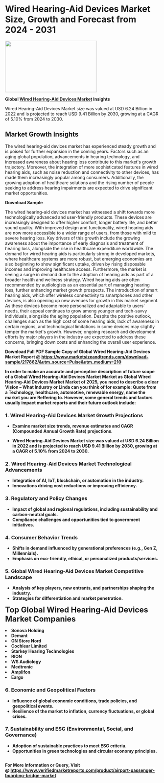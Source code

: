 <H1>Wired Hearing-Aid Devices Market Size, Growth and Forecast from 2024 - 2031</H1><img class="aligncenter size-medium wp-image-584254" src="https://thirdeyenews.in/wp-content/uploads/2024/09/Global-Market-Research-300x168.jpeg" alt="" width="300" height="168" /><p><strong>Global&nbsp;<a href="https://www.marketsizeandtrends.com/download-sample/217862/&amp;utm_source=Pulse&amp;utm_medium=210">Wired Hearing-Aid Devices Market</a> Insights</strong></p><p>Wired Hearing-Aid Devices Market size was valued at USD 6.24 Billion in 2022 and is projected to reach USD 9.41 Billion by 2030, growing at a CAGR of 5.10% from 2024 to 2030.</p><p><h2>Market Growth Insights</h2> <p>The wired hearing-aid devices market has experienced steady growth and is poised for further expansion in the coming years. Factors such as an aging global population, advancements in hearing technology, and increased awareness about hearing loss contribute to this market's growth trajectory. Moreover, the integration of more sophisticated features in wired hearing aids, such as noise reduction and connectivity to other devices, has made them increasingly popular among consumers. Additionally, the growing adoption of healthcare solutions and the rising number of people seeking to address hearing impairments are expected to drive significant market opportunities.</p> <p><strong>Download Sample</strong></p> <p>The wired hearing-aid devices market has witnessed a shift towards more technologically advanced and user-friendly products. These devices are increasingly designed to offer higher comfort, longer battery life, and better sound quality. With improved design and functionality, wired hearing aids are now more accessible to a wider range of users, from those with mild to severe hearing loss. Key drivers of this growth include the growing awareness about the importance of early diagnosis and treatment of hearing loss, alongside the rise in healthcare expenditure worldwide. The demand for wired hearing aids is particularly strong in developed markets, where healthcare systems are more robust, but emerging economies are also beginning to show significant uptake, driven by rising disposable incomes and improving healthcare access. Furthermore, the market is seeing a surge in demand due to the adoption of hearing aids as part of a broader health and wellness strategy. Wired hearing aids are often recommended by audiologists as an essential part of managing hearing loss, further enhancing market growth prospects. The introduction of smart hearing aids, which offer wireless connectivity to smartphones and other devices, is also opening up new avenues for growth in this market segment. As these devices become more personalized and adaptable to users' needs, their appeal continues to grow among younger and tech-savvy individuals, alongside the aging population. Despite the positive outlook, challenges such as the high cost of some hearing aids, lack of awareness in certain regions, and technological limitations in some devices may slightly temper the market's growth. However, ongoing research and development efforts by major players in the industry are expected to address these concerns, bringing down costs and enhancing the overall user experience. <p><strong></p><p><span class=""><strong>Download Full PDF Sample Copy of Global Wired Hearing-Aid Devices Market Report</strong> @ <a href="https://www.marketsizeandtrends.com/download-sample/217862/&amp;utm_source=Pulse&amp;utm_medium=210" target="_blank">https://www.marketsizeandtrends.com/download-sample/217862/&amp;utm_source=Pulse&amp;utm_medium=210</a></span></p><p>In order to make an accurate and perceptive description of future scope of a Global&nbsp;Wired Hearing-Aid Devices Market Market as Global&nbsp;Wired Hearing-Aid Devices Market Market of 2025, you need to describe a clear Vision &ndash; What Industry or Linda can you think of for example: Quote from a Technology, healthcare, automotive, renewable energy, name the market you are Reffering to. However, some general trends and factors usually impact market reports and their future outlook include:</p><h3>1.&nbsp;<strong>Wired Hearing-Aid Devices Market Growth Projections</strong></h3><ul><li>Examine market size trends, revenue estimates and CAGR (Compounded Annual Growth Rate) projections.</li><li><p>Wired Hearing-Aid Devices Market size was valued at USD 6.24 Billion in 2022 and is projected to reach USD 9.41 Billion by 2030, growing at a CAGR of 5.10% from 2024 to 2030.</p></li></ul><h3>2.&nbsp;<strong>Wired Hearing-Aid Devices Market Technological Advancements</strong></h3><ul><li>Integration of AI, IoT, blockchain, or automation in the industry.</li><li>Innovations driving cost reductions or improving efficiency.</li></ul><h3>3.&nbsp;<strong>Regulatory and Policy Changes</strong></h3><ul><li>Impact of global and regional regulations, including sustainability and carbon-neutral goals.</li><li>Compliance challenges and opportunities tied to government initiatives.</li></ul><h3>4.&nbsp;<strong>Consumer Behavior Trends</strong></h3><ul><li>Shifts in demand influenced by generational preferences (e.g., Gen Z, Millennials).</li><li>Emphasis on eco-friendly, ethical, or personalized products/services.</li></ul><h3>5.&nbsp;<strong>Global Wired Hearing-Aid Devices Market Competitive Landscape</strong></h3><ul><li>Analysis of key players, new entrants, and partnerships shaping the industry.</li><li>Strategies for differentiation and market penetration.</li></ul><p data-pm-slice="1 1 []"><span style="color: inherit; font-family: inherit; font-size: 25px;">Top Global Wired Hearing-Aid Devices Market Companies</span></p><div class="" data-test-id=""><p><li>Sonova Holding</li><li> Demant</li><li> GN Store Nord</li><li> Cochlear Limited</li><li> Starkey Hearing Technologies</li><li> RION</li><li> WS Audiology</li><li> Medtronic</li><li> Amplifon</li><li> Eargo</li></p></div><h3>6.&nbsp;<strong>Economic and Geopolitical Factors</strong></h3><ul><li>Influence of global economic conditions, trade policies, and geopolitical events.</li><li>Resilience of the market to inflation, currency fluctuations, or global crises.</li></ul><h3>7.&nbsp;<strong>Sustainability and ESG (Environmental, Social, and Governance)</strong></h3><ul><li>Adoption of sustainable practices to meet ESG criteria.</li><li>Opportunities in green technologies and circular economy principles.</li></ul><h2><strong style="font-size: 14px;">For More Information or Query, Visit @&nbsp;</strong><a style="background-color: #ffffff; font-size: 14px;" href="https://www.marketsizeandtrends.com/report/wired-hearing-aid-devices-market/" target="_blank">https://www.verifiedmarketreports.com/product/airport-passenger-boarding-bridge-market</a></h2>
